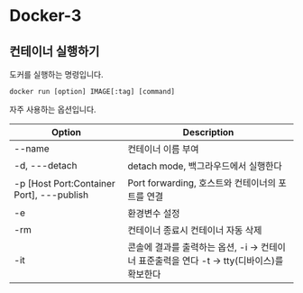 # Docker-3

## 컨테이너 실행하기 

도커를 실행하는 명령입니다.

`docker run [option] IMAGE[:tag] [command]`

자주 사용하는 옵션입니다.

| Option  | Description |
| ------- | -------- |
| --name | 컨테이너 이름 부여 |
| -d, ---detach | detach mode, 백그라우드에서 실행한다|
| -p [Host Port:Container Port], ---publish | Port forwarding, 호스트와 컨테이너의 포트를 연결 |
| -e | 환경변수 설정 |
| -rm | 컨테이너 종료시 컨테이너 자동 삭제 |
| -it | 콘솔에 결과를 출력하는 옵션, -i -> 컨테이너 표준출력을 연다 -t -> tty(디바이스)를 확보한다 |

